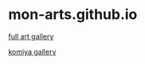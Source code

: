 # mon-arts.github.io

[full art gallery](https://mon-arts.github.io/full-arts/)

[komiya gallery](https://mon-arts.github.io/komiya/)
